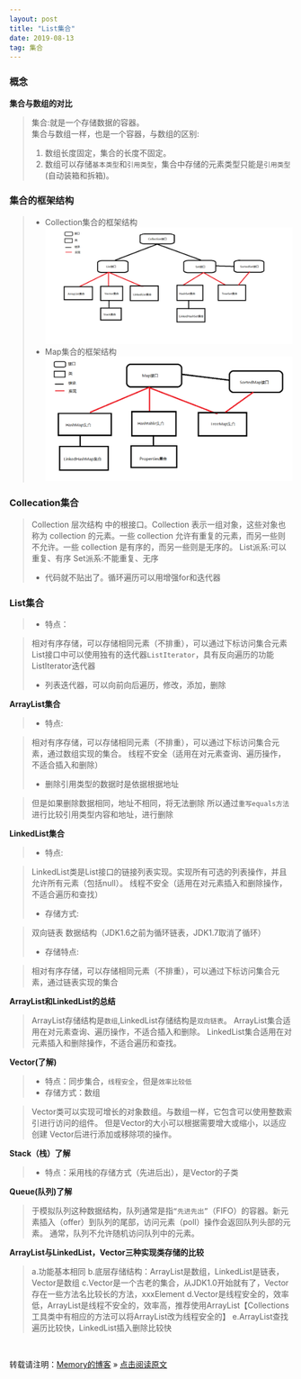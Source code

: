 ```yaml
---
layout: post
title: "List集合"
date: 2019-08-13
tag: 集合
---
```

### 概念

**集合与数组的对比**

> 集合:就是一个存储数据的容器。<br>
> 集合与数组一样，也是一个容器，与数组的区别:<br>
> 1. 数组长度固定，集合的长度不固定。
> 2. 数组可以存储`基本类型`和`引用类型`，集合中存储的元素类型只能是`引用类型`(自动装箱和拆箱)。

### 集合的框架结构

> * Collection集合的框架结构
> ![Collection集合](/images/Collection集合.png)
> * Map集合的框架结构
> ![Map集合](/images/Map集合.png)

### Collecation集合

> Collection 层次结构 中的根接口。Collection 表示一组对象，这些对象也称为 collection 的元素。一些 collection 允许有重复的元素，而另一些则不允许。一些 collection 是有序的，而另一些则是无序的。
> List派系:可以重复、有序
> Set派系:不能重复、无序
> * 代码就不贴出了。循环遍历可以用增强for和迭代器

### List集合

> * 特点：

> 相对有序存储，可以存储相同元素（不排重），可以通过下标访问集合元素
> List接口中可以使用独有的迭代器`ListIterator`，具有反向遍历的功能
> ListIterator迭代器
> - 列表迭代器，可以向前向后遍历，修改，添加，删除

**ArrayList集合**

> * 特点:

> 相对有序存储，可以存储相同元素（不排重），可以通过下标访问集合元素，通过数组实现的集合。
> 线程不安全（适用在对元素查询、遍历操作，不适合插入和删除）
> * 删除引用类型的数据时是依据根据地址

> 但是如果删除数据相同，地址不相同，将无法删除
> 所以通过`重写equals方法`进行比较引用类型内容和地址，进行删除

**LinkedList集合**

> * 特点:

> LinkedList类是List接口的链接列表实现。实现所有可选的列表操作，并且允许所有元素（包括null）。
> 线程不安全（适用在对元素插入和删除操作，不适合遍历和查找）
> * 存储方式:

> 双向链表 数据结构（JDK1.6之前为循环链表，JDK1.7取消了循环）
> * 存储特点:

> 相对有序存储，可以存储相同元素（不排重），可以通过下标访问集合元素，通过链表实现的集合

**ArrayList和LinkedList的总结**

> ArrayList存储结构是`数组`,LinkedList存储结构是`双向链表`。
> ArrayList集合适用在对元素查询、遍历操作，不适合插入和删除。
> LinkedList集合适用在对元素插入和删除操作，不适合遍历和查找。

**Vector(了解)**

> * 特点：同步集合，`线程安全`，但是`效率比较低`
> * 存储方式：数组

> Vector类可以实现可增长的对象数组。与数组一样，它包含可以使用整数索引进行访问的组件。
> 但是Vector的大小可以根据需要增大或缩小，以适应创建 Vector后进行添加或移除项的操作。

**Stack（栈）了解**

> - 特点：采用栈的存储方式（先进后出），是Vector的子类

**Queue(队列)了解**

> 于模拟队列这种数据结构，队列通常是指`“先进先出”`（FIFO）的容器。新元素插入（offer）到队列的尾部，访问元素（poll）操作会返回队列头部的元素。
> 通常，队列不允许随机访问队列中的元素。

**ArrayList与LinkedList，Vector三种实现类存储的比较**

> a.功能基本相同
> b.底层存储结构：ArrayList是数组，LinkedList是链表，Vector是数组
> c.Vector是一个古老的集合，从JDK1.0开始就有了，Vector存在一些方法名比较长的方法，xxxElement
> d.Vector是线程安全的，效率低，ArrayList是线程不安全的，效率高，推荐使用ArrayList【Collections工具类中有相应的方法可以将ArrayList改为线程安全的】
> e.ArrayList查找遍历比较快，LinkedList插入删除比较快

<br>

转载请注明：[Memory的博客](https://www.shendonghai.com) » [点击阅读原文](https://www.shendonghai.com/2018/04/Hibernate/) 